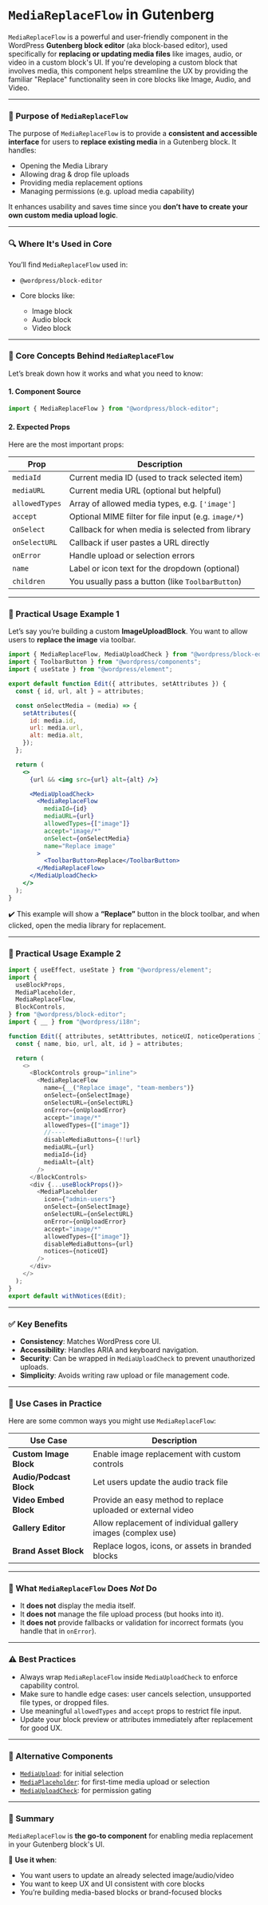# `MediaReplaceFlow` in Gutenberg

`MediaReplaceFlow` is a powerful and user-friendly component in the WordPress **Gutenberg block editor** (aka block-based editor), used specifically for **replacing or updating media files** like images, audio, or video in a custom block's UI. If you're developing a custom block that involves media, this component helps streamline the UX by providing the familiar "Replace" functionality seen in core blocks like Image, Audio, and Video.

---

### 📌 Purpose of `MediaReplaceFlow`

The purpose of `MediaReplaceFlow` is to provide a **consistent and accessible interface** for users to **replace existing media** in a Gutenberg block. It handles:

- Opening the Media Library
- Allowing drag & drop file uploads
- Providing media replacement options
- Managing permissions (e.g. upload media capability)

It enhances usability and saves time since you **don’t have to create your own custom media upload logic**.

---

### 🔍 Where It's Used in Core

You’ll find `MediaReplaceFlow` used in:

- `@wordpress/block-editor`
- Core blocks like:

  - Image block
  - Audio block
  - Video block

---

### 🧠 Core Concepts Behind `MediaReplaceFlow`

Let’s break down how it works and what you need to know:

#### 1. **Component Source**

```js
import { MediaReplaceFlow } from "@wordpress/block-editor";
```

#### 2. **Expected Props**

Here are the most important props:

| Prop           | Description                                          |
| -------------- | ---------------------------------------------------- |
| `mediaId`      | Current media ID (used to track selected item)       |
| `mediaURL`     | Current media URL (optional but helpful)             |
| `allowedTypes` | Array of allowed media types, e.g. `['image']`       |
| `accept`       | Optional MIME filter for file input (e.g. `image/*`) |
| `onSelect`     | Callback for when media is selected from library     |
| `onSelectURL`  | Callback if user pastes a URL directly               |
| `onError`      | Handle upload or selection errors                    |
| `name`         | Label or icon text for the dropdown (optional)       |
| `children`     | You usually pass a button (like `ToolbarButton`)     |

---

### 🧪 Practical Usage Example 1

Let’s say you’re building a custom **ImageUploadBlock**. You want to allow users to **replace the image** via toolbar.

```jsx
import { MediaReplaceFlow, MediaUploadCheck } from "@wordpress/block-editor";
import { ToolbarButton } from "@wordpress/components";
import { useState } from "@wordpress/element";

export default function Edit({ attributes, setAttributes }) {
  const { id, url, alt } = attributes;

  const onSelectMedia = (media) => {
    setAttributes({
      id: media.id,
      url: media.url,
      alt: media.alt,
    });
  };

  return (
    <>
      {url && <img src={url} alt={alt} />}

      <MediaUploadCheck>
        <MediaReplaceFlow
          mediaId={id}
          mediaURL={url}
          allowedTypes={["image"]}
          accept="image/*"
          onSelect={onSelectMedia}
          name="Replace image"
        >
          <ToolbarButton>Replace</ToolbarButton>
        </MediaReplaceFlow>
      </MediaUploadCheck>
    </>
  );
}
```

✔️ This example will show a **“Replace”** button in the block toolbar, and when clicked, open the media library for replacement.

---

### 🧪 Practical Usage Example 2

```js
import { useEffect, useState } from "@wordpress/element";
import {
  useBlockProps,
  MediaPlaceholder,
  MediaReplaceFlow,
  BlockControls,
} from "@wordpress/block-editor";
import { __ } from "@wordpress/i18n";

function Edit({ attributes, setAttributes, noticeUI, noticeOperations }) {
  const { name, bio, url, alt, id } = attributes;

  return (
    <>
      <BlockControls group="inline">
        <MediaReplaceFlow
          name={__("Replace image", "team-members")}
          onSelect={onSelectImage}
          onSelectURL={onSelectURL}
          onError={onUploadError}
          accept="image/*"
          allowedTypes={["image"]}
          //----
          disableMediaButtons={!!url}
          mediaURL={url}
          mediaId={id}
          mediaAlt={alt}
        />
      </BlockControls>
      <div {...useBlockProps()}>
        <MediaPlaceholder
          icon={"admin-users"}
          onSelect={onSelectImage}
          onSelectURL={onSelectURL}
          onError={onUploadError}
          accept="image/*"
          allowedTypes={["image"]}
          disableMediaButtons={url}
          notices={noticeUI}
        />
      </div>
    </>
  );
}
export default withNotices(Edit);
```

---

### ✅ Key Benefits

- **Consistency**: Matches WordPress core UI.
- **Accessibility**: Handles ARIA and keyboard navigation.
- **Security**: Can be wrapped in `MediaUploadCheck` to prevent unauthorized uploads.
- **Simplicity**: Avoids writing raw upload or file management code.

---

### 🎯 Use Cases in Practice

Here are some common ways you might use `MediaReplaceFlow`:

| Use Case                | Description                                                  |
| ----------------------- | ------------------------------------------------------------ |
| **Custom Image Block**  | Enable image replacement with custom controls                |
| **Audio/Podcast Block** | Let users update the audio track file                        |
| **Video Embed Block**   | Provide an easy method to replace uploaded or external video |
| **Gallery Editor**      | Allow replacement of individual gallery images (complex use) |
| **Brand Asset Block**   | Replace logos, icons, or assets in branded blocks            |

---

### 🚫 What `MediaReplaceFlow` Does _Not_ Do

- It **does not** display the media itself.
- It **does not** manage the file upload process (but hooks into it).
- It **does not** provide fallbacks or validation for incorrect formats (you handle that in `onError`).

---

### ⚠️ Best Practices

- Always wrap `MediaReplaceFlow` inside `MediaUploadCheck` to enforce capability control.
- Make sure to handle edge cases: user cancels selection, unsupported file types, or dropped files.
- Use meaningful `allowedTypes` and `accept` props to restrict file input.
- Update your block preview or attributes immediately after replacement for good UX.

---

### 🧩 Alternative Components

- [`MediaUpload`](https://developer.wordpress.org/block-editor/reference-guides/components/media-upload/): for initial selection
- [`MediaPlaceholder`](https://developer.wordpress.org/block-editor/reference-guides/components/media-placeholder/): for first-time media upload or selection
- [`MediaUploadCheck`](https://developer.wordpress.org/block-editor/reference-guides/components/media-upload-check/): for permission gating

---

### 🧠 Summary

`MediaReplaceFlow` is **the go-to component** for enabling media replacement in your Gutenberg block's UI.

🔧 **Use it when**:

- You want users to update an already selected image/audio/video
- You want to keep UX and UI consistent with core blocks
- You’re building media-based blocks or brand-focused blocks
